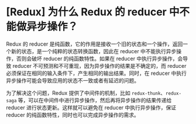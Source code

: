 # [Redux] 为什么 Redux 的 reducer 中不能做异步操作？

Redux 的 reducer 是纯函数，它的作用是接收一个旧的状态和一个操作，返回一个新的状态，是一个纯粹的状态转换函数，因此在 reducer 中不能执行异步操作，否则会破坏 reducer 的纯函数特性。如果在 reducer 中执行异步操作，会导致 reducer 不可预测和不可重现，因为异步操作的结果是不确定的，而 reducer 必须保证在相同的输入条件下，产生相同的输出结果。同时，在 reducer 中执行异步操作可能会导致应用的状态不一致或者有延迟的问题。

为了解决这个问题，Redux 提供了中间件的机制，比如 `redux-thunk`、`redux-saga` 等，可以在中间件中进行异步操作，然后再将异步操作的结果传递给 reducer 进行状态更新。这样就可以避免在 reducer 中执行异步操作，保证 reducer 的纯函数特性，同时也可以完成异步操作的需求。